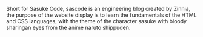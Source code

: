 Short for Sasuke Code, sascode is an engineering blog created by Zinnia, the purpose of the website display is to learn the fundamentals of the HTML and CSS languages, with the theme of the character sasuke with bloody sharingan eyes from the anime naruto shippuden.
